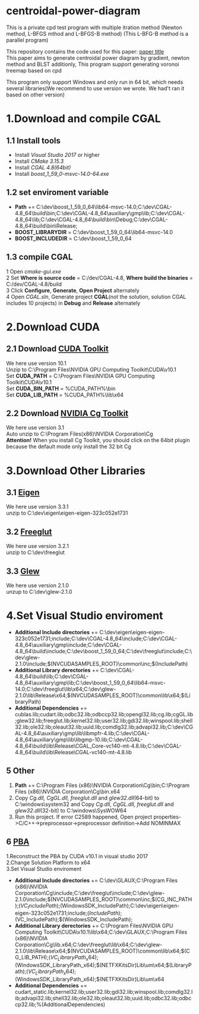 # centroidal-power-diagram
This is a private cpd test program with multiple itration method (Newton method, L-BFGS mthod and L-BFGS-B method)
(This L-BFG-B method is a parallel program)

This repository contains the code used for this paper:
[paper title](http://111.231.57.188:81)  
This paper aims to generate centroidal power diagram by gradient, newton method and BLST
additionly,  This program support generating voronoi treemap based on cpd

This program only support Windows and only run in 64 bit, which needs several libraries(We recommend to use version we wrote. We had't ran it based on other version)

# 1.Download and compile CGAL
## 1.1 Install tools
* Install *Visual Studio 2017* or higher
* Install *CMake 3.15.3*
* Install *CGAL 4.8(64bit)*
* Install *boost_1_59_0-msvc-14.0-64.exe*

## 1.2 set enviroment variable
* **Path** += C:\dev\boost_1_59_0_64\lib64-msvc-14.0;C:\dev\CGAL-4.8_64\build\bin;C:\dev\CGAL-4.8_64\auxiliary\gmp\lib;C:\dev\CGAL-4.8_64\lib;C:\dev\CGAL-4.8_64\build\bin\Debug;C:\dev\CGAL-4.8_64\build\bin\Release;
* **BOOST_LIBRARYDIR** = C:\dev\boost_1_59_0_64\lib64-msvc-14.0
* **BOOST_INCLUDEDIR** = C:\dev\boost_1_59_0_64

## 1.3 compile CGAL
1 Open *cmake-gui.exe*  
2 Set **Where is source code** = C:/dev/CGAL-4.8, **Where build the binaries** = C:/dev/CGAL-4.8/build  
3 Click **Configure**, **Generate**, **Open Project** alternately  
4 Open *CGAL.sln*, Generate project **CGAL**(not the solution, solution CGAL includes 10 projects) in **Debug** and **Release** alternately  

# 2.Download CUDA
## 2.1 Download [CUDA Toolkit](https://developer.nvidia.com/cuda-downloads)
We here use version 10.1  
Unzip to C:\Program Files\NVIDIA GPU Computing Toolkit\CUDA\v10.1  
Set **CUDA_PATH** = C:\Program Files\NVIDIA GPU Computing Toolkit\CUDA\v10.1  
Set **CUDA_BIN_PATH** = %CUDA_PATH%\bin  
Set **CUDA_LIB_PATH** = %CUDA_PATH%\lib\x64  

## 2.2 Download [NVIDIA Cg Toolkit](https://developer.nvidia.com/cg-toolkit)
We here use version 3.1  
Auto unzip to C:\Program Files(x86)\NVIDIA Corporation\Cg  
**Attention!** When you install Cg Toolkit, you should click on the 64bit plugin because the default mode only install the 32 bit Cg

# 3.Download Other Libraries
## 3.1 [Eigen](http://eigen.tuxfamily.org/index.php?title=Main_Page)
We here use version 3.3.1  
unzip to C:\dev\eigen\eigen-eigen-323c052e1731
## 3.2 [Freeglut](https://nchc.dl.sourceforge.net/project/freeglut/freeglut/3.2.1/freeglut-3.2.1.tar.gz)
We here use version 3.2.1  
unzip to C:\dev\freeglut

## 3.3 [Glew](https://nchc.dl.sourceforge.net/project/glew/glew/2.1.0/glew-2.1.0-win32.zip)
We here use version 2.1.0  
unzup to C:\dev\glew-2.1.0


# 4.Set Visual Studio enviroment
* **Additional Include directories** += C:\dev\eigen\eigen-eigen-323c052e1731;include;C:\dev\CGAL-4.8_64\include;C:\dev\CGAL-4.8_64\auxiliary\gmp\include;C:\dev\CGAL-4.8_64\build\include;C:\dev\boost_1_59_0_64;C:\dev\freeglut\include;C:\dev\glew-2.1.0\include;$(NVCUDASAMPLES_ROOT)\common\inc;$(IncludePath)
* **Additional Library derectories** += C:\dev\CGAL-4.8_64\build\lib;C:\dev\CGAL-4.8_64\auxiliary\gmp\lib;C:\dev\boost_1_59_0_64\lib64-msvc-14.0;C:\dev\freeglut\lib\x64;C:\dev\glew-2.1.0\lib\Release\x64;$(NVCUDASAMPLES_ROOT)\common\lib\x64;$(LibraryPath) 
* **Additional Dependencies** += cublas.lib;cudart.lib;odbc32.lib;odbccp32.lib;opengl32.lib;cg.lib;cgGL.lib;glew32.lib;freeglut.lib;kernel32.lib;user32.lib;gdi32.lib;winspool.lib;shell32.lib;ole32.lib;oleaut32.lib;uuid.lib;comdlg32.lib;advapi32.lib;C:\dev\CGAL-4.8_64\auxiliary\gmp\lib\libmpfr-4.lib;C:\dev\CGAL-4.8_64\auxiliary\gmp\lib\libgmp-10.lib;C:\dev\CGAL-4.8_64\build\lib\Release\CGAL_Core-vc140-mt-4.8.lib;C:\dev\CGAL-4.8_64\build\lib\Release\CGAL-vc140-mt-4.8.lib

## 5 Other
1. **Path** += C:\Program Files (x86)\NVIDIA Corporation\Cg\bin;C:\Program Files (x86)\NVIDIA Corporation\Cg\bin.x64
2. Copy *Cg.dll, CgGL.dll, freeglut.dll* and *glew32.dll*(64-bit) to C:\windows\system32 and Copy *Cg.dll, CgGL.dll, freeglut.dll* and *glew32.dll*(32-bit) to C:\windows\SysWOW64
3. Run this project. If error C2589 happened, Open project properties->C/C++->preprocessor->preprocessor definition->Add NOMINMAX

## 6 [PBA](https://www.comp.nus.edu.sg/~tants/pbaDownload_files/pba2D-ver1.zip)
1.Reconstruct the PBA by CUDA v10.1 in visual studio 2017  
2.Change Solution Platform to x64  
3.Set Visual Studio enviroment  
* **Additional Include directories** += C:\dev\GLAUX;C:\Program Files (x86)\NVIDIA Corporation\Cg\include;C:\dev\freeglut\include;C:\dev\glew-2.1.0\include;$(NVCUDASAMPLES_ROOT)\common\inc;$(CG_INC_PATH);$(VC_IncludePath);$(WindowsSDK_IncludePath);C:\dev\eigen\eigen-eigen-323c052e1731;include;$(IncludePath);$(VC_IncludePath);$(WindowsSDK_IncludePath);
* **Additional Library derectories** += C:\Program Files\NVIDIA GPU Computing Toolkit\CUDA\v10.1\lib\x64;C:\dev\GLAUX;C:\Program Files (x86)\NVIDIA Corporation\Cg\lib.x64;C:\dev\freeglut\lib\x64;C:\dev\glew-2.1.0\lib\Release\x64;$(NVCUDASAMPLES_ROOT)\common\lib\x64;$(CG_LIB_PATH);$(VC_LibraryPath_x64);$(WindowsSDK_LibraryPath_x64);$(NETFXKitsDir)Lib\um\x64;$(LibraryPath);$(VC_LibraryPath_x64);$(WindowsSDK_LibraryPath_x64);$(NETFXKitsDir)Lib\um\x64
* **Additional Dependencies** += cudart_static.lib;kernel32.lib;user32.lib;gdi32.lib;winspool.lib;comdlg32.lib;advapi32.lib;shell32.lib;ole32.lib;oleaut32.lib;uuid.lib;odbc32.lib;odbccp32.lib;%(AdditionalDependencies)

